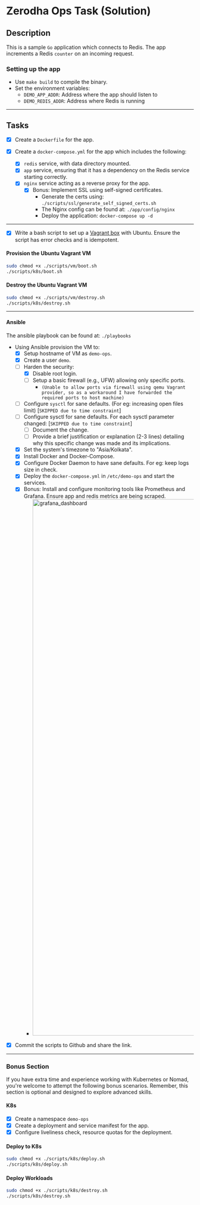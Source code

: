 # Zerodha Ops Task (Solution)

## Description

This is a sample `Go` application which connects to Redis. The app increments a Redis `counter` on an incoming request.

### Setting up the app

- Use `make build` to compile the binary.
- Set the environment variables:
  - `DEMO_APP_ADDR`: Address where the app should listen to
  - `DEMO_REDIS_ADDR`: Address where Redis is running

---
## Tasks

- [x] Create a `Dockerfile` for the app.

- [x] Create a `docker-compose.yml` for the app which includes the following:
  - [X] `redis` service, with data directory mounted.
  - [X] `app` service, ensuring that it has a dependency on the Redis service starting correctly.
  - [X] `nginx` service acting as a reverse proxy for the app.
    - [x] Bonus: Implement SSL using self-signed certificates. 
      - Generate the certs using: `./scripts/ssl/generate_self_signed_certs.sh`
      - The Nginx config can be found at: `./app/config/nginx`
      - Deploy the application: `docker-compose up -d`
---
- [X] Write a bash script to set up a [Vagrant box](https://vagrant.io) with Ubuntu. Ensure the script has error checks and is idempotent.
#### Provision the Ubuntu Vagrant VM
```bash
sudo chmod +x ./scripts/vm/boot.sh
./scripts/k8s/boot.sh
```
#### Destroy the Ubuntu Vagrant VM
```bash
sudo chmod +x ./scripts/vm/destroy.sh
./scripts/k8s/destroy.sh
```
---
#### Ansible
The ansible playbook can be found at: `./playbooks`
- Using Ansible provision the VM to:
  - [x] Setup hostname of VM as `demo-ops`.
  - [x] Create a user `demo`.
  - [ ] Harden the security:
    - [x] Disable root login.
    - [ ] Setup a basic firewall (e.g., UFW) allowing only specific ports. 
      - `(Unable to allow ports via firewall using qemu Vagrant provider, so as a workaround I have forwarded the required ports to host machine)`
  - [ ] Configure `sysctl` for sane defaults. (For eg: increasing open files limit) [`SKIPPED due to time constraint`]
  - [ ] Configure sysctl for sane defaults. For each sysctl parameter changed: [`SKIPPED due to time constraint`]
    - [ ] Document the change.
    - [ ] Provide a brief justification or explanation (2-3 lines) detailing why this specific change was made and its implications.
  - [x] Set the system's timezone to "Asia/Kolkata".
  - [x] Install Docker and Docker-Compose.
  - [x] Configure Docker Daemon to have sane defaults. For eg: keep logs size in check.
  - [x] Deploy the `docker-compose.yml` in `/etc/demo-ops` and start the services.
  - [x] Bonus: Install and configure monitoring tools like Prometheus and Grafana. Ensure app and redis metrics are being scraped.
    - <img width="1440" alt="grafana_dashboard" src="https://github.com/mynameispathak/devops-task/assets/40513834/2e71ce52-a410-4cee-bb4e-1e169e79b739">


- [x] Commit the scripts to Github and share the link.

---
### Bonus Section

If you have extra time and experience working with Kubernetes or Nomad, you're welcome to attempt the following bonus scenarios. Remember, this section is optional and designed to explore advanced skills.

#### K8s

- [x] Create a namespace `demo-ops`
- [x] Create a deployment and service manifest for the app.
- [x] Configure liveliness check, resource quotas for the deployment.

#### Deploy to K8s
```bash
sudo chmod +x ./scripts/k8s/deploy.sh
./scripts/k8s/deploy.sh
```

#### Deploy Workloads
```bash
sudo chmod +x ./scripts/k8s/destroy.sh
./scripts/k8s/destroy.sh
```
